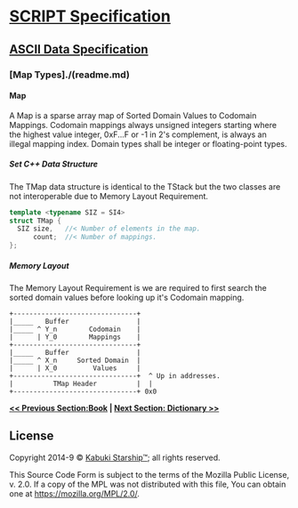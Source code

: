 # [SCRIPT Specification](../../readme.md)

## [ASCII Data Specification](../readme.md)

### [Map Types]./(readme.md)

#### Map

A Map is a sparse array map of Sorted Domain Values to Codomain Mappings. Codomain mappings always unsigned integers starting where the highest value integer, 0xF...F or -1 in 2's complement, is always an illegal mapping index. Domain types shall be integer or floating-point types.

##### Set C++ Data Structure

The TMap data structure is identical to the TStack but the two classes are not interoperable due to Memory Layout Requirement.

```C++
template <typename SIZ = SI4>
struct TMap {
  SIZ size,   //< Number of elements in the map.
      count;  //< Number of mappings.
};
```

##### Memory Layout

The Memory Layout Requirement is we are required to first search the sorted domain values before looking up it's Codomain mapping.

```AsciiArt
+-------------------------------+
|_____   Buffer                 |
|_____ ^ Y_n        Codomain    |
|      | Y_0        Mappings    |
+-------------------------------+
|_____   Buffer                 |
|_____ ^ X_n     Sorted Domain  |
|      | X_0         Values     |
+-------------------------------+  ^ Up in addresses.
|          TMap Header          |  |
+-------------------------------+ 0x0
```

**[<< Previous Section:Book](./book.md) | [Next Section: Dictionary >>](./dictionaries.md)**

## License

Copyright 2014-9 © [Kabuki Starship™](https://kabukistarship.com); all rights reserved.

This Source Code Form is subject to the terms of the Mozilla Public License, v. 2.0. If a copy of the MPL was not distributed with this file, You can obtain one at <https://mozilla.org/MPL/2.0/>.
